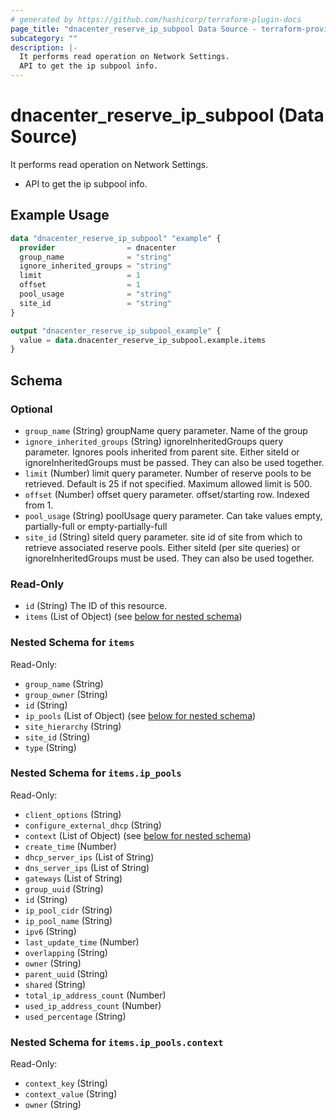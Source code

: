 ```yaml
---
# generated by https://github.com/hashicorp/terraform-plugin-docs
page_title: "dnacenter_reserve_ip_subpool Data Source - terraform-provider-dnacenter"
subcategory: ""
description: |-
  It performs read operation on Network Settings.
  API to get the ip subpool info.
---
```


# dnacenter_reserve_ip_subpool (Data Source)

It performs read operation on Network Settings.

- API to get the ip subpool info.

## Example Usage

```terraform
data "dnacenter_reserve_ip_subpool" "example" {
  provider                = dnacenter
  group_name              = "string"
  ignore_inherited_groups = "string"
  limit                   = 1
  offset                  = 1
  pool_usage              = "string"
  site_id                 = "string"
}

output "dnacenter_reserve_ip_subpool_example" {
  value = data.dnacenter_reserve_ip_subpool.example.items
}
```

<!-- schema generated by tfplugindocs -->
## Schema

### Optional

- `group_name` (String) groupName query parameter. Name of the group
- `ignore_inherited_groups` (String) ignoreInheritedGroups query parameter. Ignores pools inherited from parent site. Either siteId or ignoreInheritedGroups must be passed. They can also be used together.
- `limit` (Number) limit query parameter. Number of reserve pools to be retrieved. Default is 25 if not specified. Maximum allowed limit is 500.
- `offset` (Number) offset query parameter. offset/starting row. Indexed from 1.
- `pool_usage` (String) poolUsage query parameter. Can take values empty, partially-full or empty-partially-full
- `site_id` (String) siteId query parameter. site id of site from which to retrieve associated reserve pools. Either siteId (per site queries) or ignoreInheritedGroups must be used. They can also be used together.

### Read-Only

- `id` (String) The ID of this resource.
- `items` (List of Object) (see [below for nested schema](#nestedatt--items))

<a id="nestedatt--items"></a>
### Nested Schema for `items`

Read-Only:

- `group_name` (String)
- `group_owner` (String)
- `id` (String)
- `ip_pools` (List of Object) (see [below for nested schema](#nestedobjatt--items--ip_pools))
- `site_hierarchy` (String)
- `site_id` (String)
- `type` (String)

<a id="nestedobjatt--items--ip_pools"></a>
### Nested Schema for `items.ip_pools`

Read-Only:

- `client_options` (String)
- `configure_external_dhcp` (String)
- `context` (List of Object) (see [below for nested schema](#nestedobjatt--items--ip_pools--context))
- `create_time` (Number)
- `dhcp_server_ips` (List of String)
- `dns_server_ips` (List of String)
- `gateways` (List of String)
- `group_uuid` (String)
- `id` (String)
- `ip_pool_cidr` (String)
- `ip_pool_name` (String)
- `ipv6` (String)
- `last_update_time` (Number)
- `overlapping` (String)
- `owner` (String)
- `parent_uuid` (String)
- `shared` (String)
- `total_ip_address_count` (Number)
- `used_ip_address_count` (Number)
- `used_percentage` (String)

<a id="nestedobjatt--items--ip_pools--context"></a>
### Nested Schema for `items.ip_pools.context`

Read-Only:

- `context_key` (String)
- `context_value` (String)
- `owner` (String)
